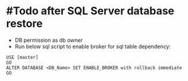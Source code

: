 # #Todo after SQL Server database restore

- DB permission as db owner
- Run below sql script to enable broker for sql table dependency:

```
USE [master]
GO
ALTER DATABASE <DB_Name> SET ENABLE_BROKER with rollback immediate
GO

```
